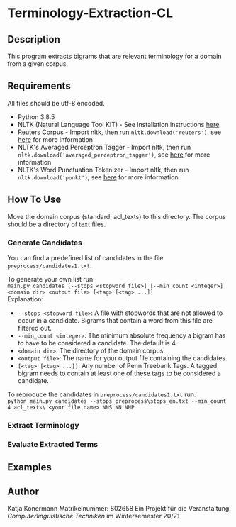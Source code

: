 # Terminology-Extraction-CL

## Description
This program extracts bigrams that are relevant terminology for a domain from a given corpus.

## Requirements
All files should be utf-8 encoded.

+ Python 3.8.5
+ NLTK (Natural Language Tool KIT) - See installation instructions [here](https://www.nltk.org/install.html)
+ Reuters Corpus - Import nltk, then run `nltk.download('reuters')`, see [here](http://www.nltk.org/data.html) for more information
+ NLTK's Averaged Perceptron Tagger - Import nltk, then run `nltk.download('averaged_perceptron_tagger')`, see [here](http://www.nltk.org/data.html) for more information
+ NLTK's Word Punctuation Tokenizer - Import nltk, then run `nltk.download('punkt')`,  see [here](http://www.nltk.org/data.html) for more information

## How To Use
Move the domain corpus (standard: acl_texts) to this directory. The corpus should be a directory of text files. 

### Generate Candidates
You can find a predefined list of candidates in the file `preprocess/candidates1.txt`.<br>

To generate your own list run:<br>
`main.py candidates [--stops <stopword file>] [--min_count <integer>] <domain dir> <output file> [<tag> [<tag> ...]]`<br>
Explanation:
+ `--stops <stopword file>`: A file with stopwords that are not allowed to occur in a candidate. Bigrams that contain a word from this file are filtered out.
+ `--min_count <integer>`: The minimum absolute frequency a bigram has to have to be considered a candidate. The default is 4.
+ `<domain dir>`: The directory of the domain corpus.
+ `<output file>`: The name for your output file containing the candidates.
+ `[<tag> [<tag> ...]]`: Any number of Penn Treebank Tags. A tagged bigram needs to contain at least one of these tags to be considered a candidate.<br>

To reproduce the candidates in `preprocess/candidates1.txt` run:<br>
`python main.py candidates --stops preprocess\stops_en.txt --min_count 4 acl_texts\ <your file name> NNS NN NNP`

### Extract Terminology

### Evaluate Extracted Terms

## Examples

## Author
Katja Konermann
Matrikelnummer: 802658
Ein Projekt für die Veranstaltung _Computerlinguistische Techniken_ im Wintersemester 20/21
